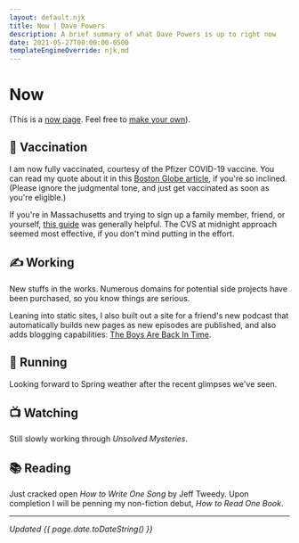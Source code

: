 ```yaml
---
layout: default.njk
title: Now | Dave Powers
description: A brief summary of what Dave Powers is up to right now
date: 2021-05-27T00:00:00-0500
templateEngineOverride: njk,md
---
```


# Now

(This is a [now page](https://nownownow.com/about). Feel free to [make your own](https://nownownow.com/about)).

## 💉 Vaccination

I am now fully vaccinated, courtesy of the Pfizer COVID-19 vaccine. You can read my quote about it in this [Boston Globe article](https://www.bostonglobe.com/2021/04/06/metro/states-new-covid-19-eligibility-rules-open-flood-gates-people-seek-vaccinations/), if you're so inclined. (Please ignore the judgmental tone, and just get vaccinated as soon as you're eligible.)

If you're in Massachusetts and trying to sign up a family member, friend, or yourself, [this guide](https://www.bostonmagazine.com/news/2021/03/24/massachusetts-vaccine-appointment-tips/) was generally helpful. The CVS at midnight approach seemed most effective, if you don't mind putting in the effort.

## ✍️ Working

New stuffs in the works. Numerous domains for potential side projects have been purchased, so you know things are serious.

Leaning into static sites, I also built out a site for a friend's new podcast that automatically builds new pages as new episodes are published, and also adds blogging capabilities: [The Boys Are Back In Time](https://theboysarebackintime.com/).

## 👟 Running

Looking forward to Spring weather after the recent glimpses we've seen.

## 📺 Watching

Still slowly working through _Unsolved Mysteries_.

## 📚 Reading

Just cracked open _How to Write One Song_ by Jeff Tweedy. Upon completion I will be penning my non-fiction debut, _How to Read One Book_.

---

_Updated {{ page.date.toDateString() }}_
